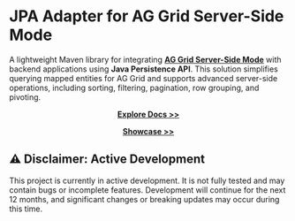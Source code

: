 # **JPA Adapter for AG Grid Server-Side Mode**

A lightweight Maven library for integrating **[AG Grid Server-Side Mode](https://ag-grid.com/angular-data-grid/server-side-model/)** with backend applications using **Java Persistence API**. This solution simplifies querying mapped entities for AG Grid and supports advanced server-side operations, including sorting, filtering, pagination, row grouping, and pivoting.

<p align="center">
   <a href="https://smolcan.github.io/ag-grid-jpa-adapter/"><strong>Explore Docs >></strong></a>
</p>
<p align="center">
   <a href="https://github.com/smolcan/ag-grid-jpa-adapter-showcase"><strong>Showcase >></strong></a>
</p>

## **⚠️ Disclaimer: Active Development**
This project is currently in active development.
It is not fully tested and may contain bugs or incomplete features.
Development will continue for the next 12 months, and significant changes or breaking updates may occur during this time.

